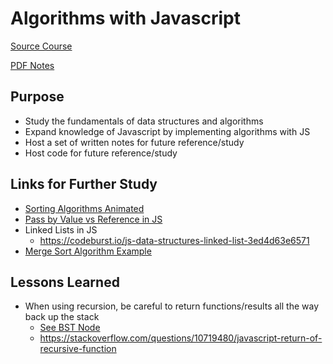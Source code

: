 # Algorithms with Javascript

[Source Course](http://www.lynda.com/Java-tutorials/Introduction-Data-Structures-Algorithms-Java/656821-2.html)

[PDF Notes](https://drive.google.com/open?id=1XC5MBYbeT18OmOpW9VnaVa9mFmBogPwb)

## Purpose

- Study the fundamentals of data structures and algorithms
- Expand knowledge of Javascript by implementing algorithms with JS
- Host a set of written notes for future reference/study
- Host code for future reference/study

## Links for Further Study

- [Sorting Algorithms Animated](https://www.toptal.com/developers/sorting-algorithms)
- [Pass by Value vs Reference in JS](https://codeburst.io/explaining-value-vs-reference-in-javascript-647a975e12a0)
- Linked Lists in JS
  - <https://codeburst.io/js-data-structures-linked-list-3ed4d63e6571>
- [Merge Sort Algorithm Example](https://www.geeksforgeeks.org/merge-sort/)

## Lessons Learned

- When using recursion, be careful to return functions/results all the way back up the stack
  - [See BST Node](./binarySearchTrees/TreeNode.js)
  - <https://stackoverflow.com/questions/10719480/javascript-return-of-recursive-function>